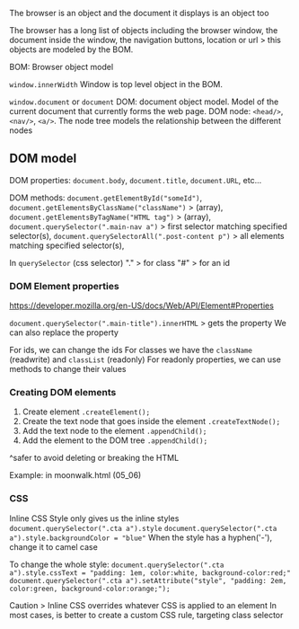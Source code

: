 The browser is an object and the document it displays is an object too

The browser has a long list of objects including the browser window, the document
inside the window, the navigation buttons, location or url > this objects are
modeled by the BOM.

BOM: Browser object model

`window.innerWidth`
Window is top level object in the BOM.

`window.document` or `document`
DOM: document object model. Model of the current document that currently forms
the web page. DOM node: `<head/>`, `<nav/>`, `<a/>`.
The node tree models the relationship between the different nodes

## DOM model
DOM properties: `document.body`, `document.title`, `document.URL`, etc...

DOM methods: `document.getElementById("someId")`,
`document.getElementsByClassName("className")` > (array),
`document.getElementsByTagName("HTML tag")` > (array),
`document.querySelector(".main-nav a")` > first selector matching specified selector(s),
`document.querySelectorAll(".post-content p")` > all elements matching specified selector(s),

In `querySelector` (css selector)
"." > for class
"#" > for an id

### DOM Element properties
https://developer.mozilla.org/en-US/docs/Web/API/Element#Properties

`document.querySelector(".main-title").innerHTML` > gets the property
We can also replace the property

For ids, we can change the ids
For classes we have the `className` (readwrite) and `classList` (readonly)
For readonly properties, we can use methods to change their values

### Creating DOM elements
1. Create element
`.createElement();`
2. Create the text node that goes inside the element
`.createTextNode();`
3. Add the text node to the element
`.appendChild();`
4. Add the element to the DOM tree
`.appendChild();`

^safer to avoid deleting or breaking the HTML

Example: in moonwalk.html (05_06)

### CSS
Inline CSS
Style only gives us the inline styles
`document.querySelector(".cta a").style`
`document.querySelector(".cta a").style.backgroundColor = "blue"`
When the style has a hyphen('-'), change it to camel case

To change the whole style:
`document.querySelector(".cta a").style.cssText = "padding: 1em, color:white, background-color:red;"`
`document.querySelector(".cta a").setAttribute("style", "padding: 2em, color:green, background-color:orange;");`

Caution >
Inline CSS overrides whatever CSS is applied to an element
In most cases, is better to create a custom CSS rule, targeting class selector
